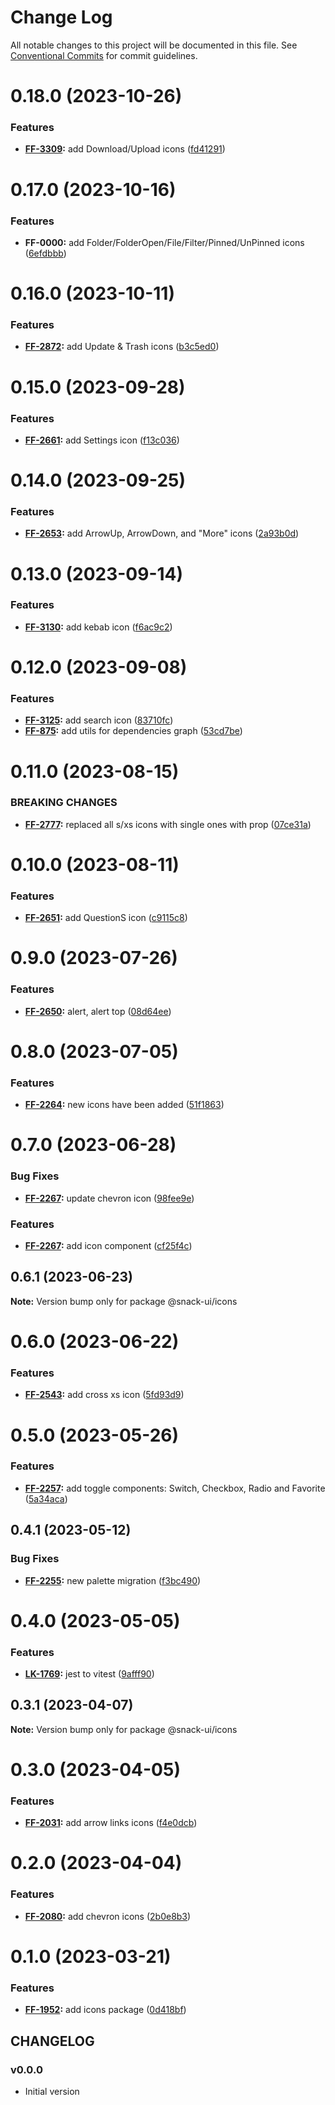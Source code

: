 # Change Log

All notable changes to this project will be documented in this file.
See [Conventional Commits](https://conventionalcommits.org) for commit guidelines.

# 0.18.0 (2023-10-26)


### Features

* **[FF-3309](https://jira.sbercloud.tech/browse/FF-3309):** add Download/Upload icons ([fd41291](https://git.sbercloud.tech/sbercloud-ui/tokens-design-system/snack-uikit/commits/fd412910c344df16538ed1093d20d711d4c79e42))





# 0.17.0 (2023-10-16)


### Features

* **FF-0000:** add Folder/FolderOpen/File/Filter/Pinned/UnPinned icons ([6efdbbb](https://git.sbercloud.tech/sbercloud-ui/tokens-design-system/snack-uikit/commits/6efdbbb006771db502976ac4f1e4c5e175d5670e))





# 0.16.0 (2023-10-11)


### Features

* **[FF-2872](https://jira.sbercloud.tech/browse/FF-2872):** add Update & Trash icons ([b3c5ed0](https://git.sbercloud.tech/sbercloud-ui/tokens-design-system/snack-uikit/commits/b3c5ed03e86cc52e864869d6609f230a76b3ff22))





# 0.15.0 (2023-09-28)


### Features

* **[FF-2661](https://jira.sbercloud.tech/browse/FF-2661):** add Settings icon ([f13c036](https://git.sbercloud.tech/sbercloud-ui/tokens-design-system/snack-uikit/commits/f13c0369816f837ae6e4e1aa66ee491856af5087))





# 0.14.0 (2023-09-25)


### Features

* **[FF-2653](https://jira.sbercloud.tech/browse/FF-2653):** add ArrowUp, ArrowDown, and "More" icons ([2a93b0d](https://git.sbercloud.tech/sbercloud-ui/tokens-design-system/snack-uikit/commits/2a93b0df964bc3d257e0e4fb93f40ff0aabfd211))





# 0.13.0 (2023-09-14)


### Features

* **[FF-3130](https://jira.sbercloud.tech/browse/FF-3130):** add kebab icon ([f6ac9c2](https://git.sbercloud.tech/sbercloud-ui/tokens-design-system/snack-uikit/commits/f6ac9c2d3fa3aeaf44f98fcee2af8eb3386f4932))





# 0.12.0 (2023-09-08)


### Features

* **[FF-3125](https://jira.sbercloud.tech/browse/FF-3125):** add search icon ([83710fc](https://git.sbercloud.tech/sbercloud-ui/tokens-design-system/snack-uikit/commits/83710fcdcd1b0f7046266f99c3a1321d2fe93069))
* **[FF-875](https://jira.sbercloud.tech/browse/FF-875):** add utils for dependencies graph ([53cd7be](https://git.sbercloud.tech/sbercloud-ui/tokens-design-system/snack-uikit/commits/53cd7be638f01e573cb52b2417a39f4df4f6089b))





# 0.11.0 (2023-08-15)


### BREAKING CHANGES


* **[FF-2777](https://jira.sbercloud.tech/browse/FF-2777):** replaced all s/xs icons with single ones with prop ([07ce31a](https://git.sbercloud.tech/sbercloud-ui/tokens-design-system/snack-uikit/commits/07ce31ad2a2b1406fcec55ea7ab50952444b9d15))




# 0.10.0 (2023-08-11)


### Features

* **[FF-2651](https://jira.sbercloud.tech/browse/FF-2651):** add QuestionS icon ([c9115c8](https://git.sbercloud.tech/sbercloud-ui/tokens-design-system/snack-uikit/commits/c9115c8bd0d9e3bf39e277d9cfd8506c49761a24))





# 0.9.0 (2023-07-26)


### Features

* **[FF-2650](https://jira.sbercloud.tech/browse/FF-2650):** alert, alert top ([08d64ee](https://git.sbercloud.tech/sbercloud-ui/tokens-design-system/snack-uikit/commits/08d64ee5059b0b72368771dda04881730f637a7b))





# 0.8.0 (2023-07-05)


### Features

* **[FF-2264](https://jira.sbercloud.tech/browse/FF-2264):** new icons have been added ([51f1863](https://git.sbercloud.tech/sbercloud-ui/tokens-design-system/snack-uikit/commits/51f1863453fd93e25417c04746e39b33eda03f19))





# 0.7.0 (2023-06-28)


### Bug Fixes

* **[FF-2267](https://jira.sbercloud.tech/browse/FF-2267):** update chevron icon ([98fee9e](https://git.sbercloud.tech/sbercloud-ui/tokens-design-system/snack-uikit/commits/98fee9e64101d0cf655ab055373b347b2ca7d9f1))


### Features

* **[FF-2267](https://jira.sbercloud.tech/browse/FF-2267):** add icon component ([cf25f4c](https://git.sbercloud.tech/sbercloud-ui/tokens-design-system/snack-uikit/commits/cf25f4c709bf7f8abfad80f3da1ebd6f6f14883d))





## 0.6.1 (2023-06-23)

**Note:** Version bump only for package @snack-ui/icons





# 0.6.0 (2023-06-22)


### Features

* **[FF-2543](https://jira.sbercloud.tech/browse/FF-2543):** add cross xs icon ([5fd93d9](https://git.sbercloud.tech/sbercloud-ui/tokens-design-system/snack-uikit/commits/5fd93d93e2ca0eb71825d68184efd7ddfcbdd94a))





# 0.5.0 (2023-05-26)


### Features

* **[FF-2257](https://jira.sbercloud.tech/browse/FF-2257):** add toggle components: Switch, Checkbox, Radio and Favorite ([5a34aca](https://git.sbercloud.tech/sbercloud-ui/tokens-design-system/snack-uikit/commits/5a34acade3674e020034529b2b2aaddbe4b4f62a))





## 0.4.1 (2023-05-12)


### Bug Fixes

* **[FF-2255](https://jira.sbercloud.tech/browse/FF-2255):** new palette migration ([f3bc490](https://git.sbercloud.tech/sbercloud-ui/tokens-design-system/snack-uikit/commits/f3bc490bb4ddde4353009b55da2d04f87a7d9de9))





# 0.4.0 (2023-05-05)


### Features

* **[LK-1769](https://jira.sbercloud.tech/browse/LK-1769):** jest to vitest ([9afff90](https://git.sbercloud.tech/sbercloud-ui/tokens-design-system/snack-uikit/commits/9afff90db1e60c2255361b396c096c14f923d676))





## 0.3.1 (2023-04-07)

**Note:** Version bump only for package @snack-ui/icons





# 0.3.0 (2023-04-05)


### Features

* **[FF-2031](https://jira.sbercloud.tech/browse/FF-2031):** add arrow links icons ([f4e0dcb](https://git.sbercloud.tech/sbercloud-ui/tokens-design-system/snack-uikit/commits/f4e0dcb5e296a579442c6c2c50f048bfcc2ac8e0))





# 0.2.0 (2023-04-04)


### Features

* **[FF-2080](https://jira.sbercloud.tech/browse/FF-2080):** add chevron icons ([2b0e8b3](https://git.sbercloud.tech/sbercloud-ui/tokens-design-system/snack-uikit/commits/2b0e8b3ad2e41ac7137a390fe469eb1d1274ad63))





# 0.1.0 (2023-03-21)


### Features

* **[FF-1952](https://jira.sbercloud.tech/browse/FF-1952):** add icons package ([0d418bf](https://git.sbercloud.tech/sbercloud-ui/tokens-design-system/snack-uikit/commits/0d418bfd1dbff508cbc12af5f5fcdeb43c1da919))





## CHANGELOG

### v0.0.0

- Initial version
